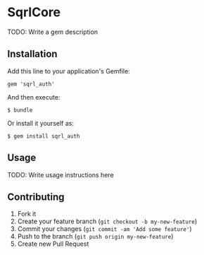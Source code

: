 # SqrlCore

TODO: Write a gem description

## Installation

Add this line to your application's Gemfile:

    gem 'sqrl_auth'

And then execute:

    $ bundle

Or install it yourself as:

    $ gem install sqrl_auth

## Usage

TODO: Write usage instructions here

## Contributing

1. Fork it
2. Create your feature branch (`git checkout -b my-new-feature`)
3. Commit your changes (`git commit -am 'Add some feature'`)
4. Push to the branch (`git push origin my-new-feature`)
5. Create new Pull Request

